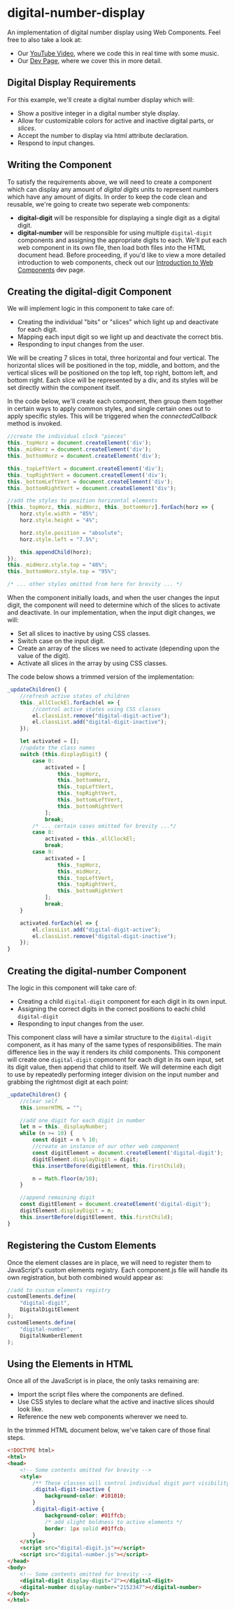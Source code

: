 # digital-number-display
An implementation of digital number display using Web Components. Feel free to also take a look at:
* Our [YouTube Video](https://www.youtube.com/watch?v=oGIn3G2cuEg), where we code this in real time with some music.
* Our [Dev Page](https://bytethisstore.com/articles/pg/js-digital-numbers), where we cover this in more detail.

## Digital Display Requirements
For this example, we'll create a digital number display which will:
* Show a positive integer in a digital number style display.
* Allow for customizable colors for active and inactive digital parts, or *slices*.
* Accept the number to display via html attribute declaration.
* Respond to input changes.

## Writing the Component
To satisfy the requirements above, we will need to create a component which can display any amount of *digital digits* units to represent numbers which have any amount of digits. In order to keep the code clean and reusable, we're going to create two seperate web components:
* **digital-digit** will be responsible for displaying a single digit as a digital digit.
* **digital-number** will be responsible for using multiple ``digital-digit`` components and assigning the appropriate digits to each.
We'll put each web component in its own file, then load both files into the HTML document head. Before proceeding, if you'd like to view a more detailed introduction to web components, check out our [Introduction to Web Components](https://bytethisstore.com/articles/pg/intro-web-components) dev page.

## Creating the digital-digit Component
We will implement logic in this component to take care of:
* Creating the individual "bits" or "slices" which light up and deactivate for each digit.
* Mapping each input digit so we light up and deactivate the correct btis.
* Responding to input changes from the user.

We will be creating 7 slices in total, three horizontal and four vertical. The horizontal slices will be positioned in the top, middle, and bottom, and the vertical slices will be positioned on the top left, top right, bottom left, and bottom right. Each slice will be represented by a div, and its styles will be set directly within the component itself.

In the code below, we'll create each component, then group them together in certain ways to apply common styles, and single certain ones out to apply specific styles. This will be triggered when the *connectedCallback* method is invoked.
```javascript
//create the individual clock "pieces"
this._topHorz = document.createElement('div');
this._midHorz = document.createElement('div');
this._bottomHorz = document.createElement('div');

this._topLeftVert = document.createElement('div');
this._topRightVert = document.createElement('div');
this._bottomLeftVert = document.createElement('div');
this._bottomRightVert = document.createElement('div');

//add the styles to position horizontal elements
[this._topHorz, this._midHorz, this._bottomHorz].forEach(horz => {
    horz.style.width = "85%";
    horz.style.height = "4%";

    horz.style.position = "absolute";
    horz.style.left = "7.5%";

    this.appendChild(horz);
});
this._midHorz.style.top = "48%";
this._bottomHorz.style.top = "95%";

/* ... other styles omitted from here for brevity ... */
```
When the component initially loads, and when the user changes the input digit, the component will need to determine which of the slices to activate and deactivate. In our implementation, when the input digit changes, we will:
* Set all slices to inactive by using CSS classes.
* Switch case on the input digit.
* Create an array of the slices we need to activate (depending upon the value of the digit).
* Activate all slices in the array by using CSS classes.

The code below shows a trimmed version of the implementation:
```javascript
_updateChildren() {
    //refresh active states of children
    this._allClockEl.forEach(el => {
        //control active states using CSS classes
        el.classList.remove("digital-digit-active");
        el.classList.add("digital-digit-inactive");
    });

    let activated = [];
    //update the class names
    switch (this.displayDigit) {
        case 0:
            activated = [
                this._topHorz,
                this._bottomHorz,
                this._topLeftVert,
                this._topRightVert,
                this._bottomLeftVert,
                this._bottomRightVert
            ];
            break;
        /* ... certain cases omitted for brevity ...*/
        case 8:
            activated = this._allClockEl;
            break;
        case 9:
            activated = [
                this._topHorz,
                this._midHorz,
                this._topLeftVert,
                this._topRightVert,
                this._bottomRightVert
            ];
            break;
    }

    activated.forEach(el => {
        el.classList.add("digital-digit-active");
        el.classList.remove("digital-digit-inactive");
    });
}
```

## Creating the digital-number Component
The logic in this component will take care of:
* Creating a child ``digital-digit`` component for each digit in its own input.
* Assigning the correct digits in the correct positions to eachi child ``digital-digit``
* Responding to input changes from the user. 

This component class will have a similar structure to the ``digital-digit`` component, as it has many of the same types of responsibilities. The main difference lies in the way it renders its child components. This component will create one ``digital-digit`` copmonent for each digit in its own input, set its digit value, then append that child to itself. We will determine each digit to use by repeatedly performing integer division on the input number and grabbing the rightmost digit at each point:
```javascript
_updateChildren() {
    //clear self
    this.innerHTML = "";

    //add one digit for each digit in number
    let n = this._displayNumber;
    while (n >= 10) {
        const digit = n % 10;
        //create an instance of our other web component
        const digitElement = document.createElement('digital-digit');
        digitElement.displayDigit = digit;
        this.insertBefore(digitElement, this.firstChild);

        n = Math.floor(n/10);
    }

    //append remaining digit
    const digitElement = document.createElement('digital-digit');
    digitElement.displayDigit = n;
    this.insertBefore(digitElement, this.firstChild);
}
```

## Registering the Custom Elements
Once the element classes are in place, we will need to register them to JavaScript's custom elements registry. Each component.js file will handle its own registration, but both combined would appear as:
```javascript
//add to custom elements registry
customElements.define(
    "digital-digit",
    DigitalDigitElement
);
customElements.define(
    "digital-number",
    DigitalNumberElement
);
```

## Using the Elements in HTML
Once all of the JavaScript is in place, the only tasks remaining are:
* Import the script files where the components are defined.
* Use CSS styles to declare what the active and inactive slices should look like.
* Reference the new web components wherever we need to.

In the trimmed HTML document below, we've taken care of those final steps.
```html
<!DOCTYPE html>
<html>
<head>
    <!-- Some contents omitted for brevity -->
    <style>
        /** These classes will control individual digit part visibility */
        .digital-digit-inactive {
            background-color: #101010;
        }
        .digital-digit-active {
            background-color: #01ffcb;
            /* add slight boldness to active elements */
            border: 1px solid #01ffcb;
        }
    </style>
    <script src="digital-digit.js"></script>
    <script src="digital-number.js"></script>
</head>
<body>
    <!-- Some contents omitted for brevity -->
    <digital-digit display-digit="2"></digital-digit>
    <digital-number display-number="2152347"></digital-number>
</body>
</html>
```